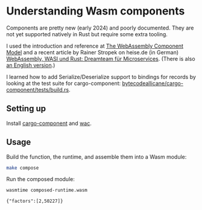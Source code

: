 # Understanding Wasm components

Components are pretty new (early 2024) and poorly documented.
They are not yet supported natively in Rust but require some extra tooling.

I used the introduction and reference at
[The WebAssembly Component Model](https://component-model.bytecodealliance.org/)
and a recent article by Rainer Stropek on heise.de (in German)
[WebAssembly, WASI und Rust: Dreamteam für Microservices](https://www.heise.de/hintergrund/WebAssembly-WASI-und-Rust-Dreamteam-fuer-Microservices-9978208.html).
(There is also [an English version](https://www.heise.de/en/background/WebAssembly-WASI-and-Rust-Dreamteam-for-Microservices-9978898.html).)

I learned how to add Serialize/Deserialize support to bindings for records by looking at the test suite for cargo-component:
[bytecodeallicane/cargo-component/tests/build.rs](https://github.com/bytecodealliance/cargo-component/blob/1e58afa097e153797e4195cf3f2bc749a3654f31/tests/build.rs#L753).

## Setting up

Install
[cargo-component](https://github.com/bytecodealliance/cargo-component)
and
[wac](https://github.com/bytecodealliance/wac).

## Usage

Build the function, the runtime, and assemble them into a Wasm module:

```bash
make compose
```

Run the composed module:

```bash
wasmtime composed-runtime.wasm
```

```
{"factors":[2,50227]}
```